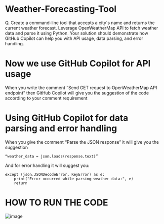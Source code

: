 # Weather-Forecasting-Tool
Q. Create a command-line tool that accepts a city's name and returns the current weather forecast.
Leverage OpenWeatherMap API to fetch weather data and parse it using Python. 
Your solution should demonstrate how GitHub Copilot can help you with API usage, data parsing, and error handling.

# Now we use GitHub Copilot for API usage

When you write the comment “Send GET request to OpenWeatherMap API endpoint” 
then GitHub Copilot will give you the suggestion of the code according to your comment requirement

# Using GitHub Copilot for data parsing and error handling

When you give the comment “Parse the JSON response” it will give you the suggestion 

	“weather_data = json.loads(response.text)”
	
And for error handling it will suggest you:

	except (json.JSONDecodeError, KeyError) as e:
		print("Error occurred while parsing weather data:", e)
		return 
          
	  
# HOW TO RUN THE CODE
![image](https://github.com/Pratyushk2003/Weather-Forecasting-Tool/assets/77561223/d4907767-bde5-4041-aa0b-b6a273f0368a)
